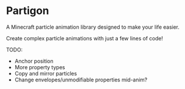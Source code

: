 # Partigon

A Minecraft particle animation library designed to make your life easier.

Create complex particle animations with just a few lines of code!


TODO:
+ Anchor position
+ More property types
+ Copy and mirror particles
+ Change envelopes/unmodifiable properties mid-anim?
